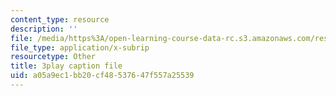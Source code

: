 ```yaml
---
content_type: resource
description: ''
file: /media/https%3A/open-learning-course-data-rc.s3.amazonaws.com/res-9-003-brains-minds-and-machines-summer-course-summer-2015/a05a9ec1bb20cf48537647f557a25539_HA4undazeF0.srt
file_type: application/x-subrip
resourcetype: Other
title: 3play caption file
uid: a05a9ec1-bb20-cf48-5376-47f557a25539
---
```

